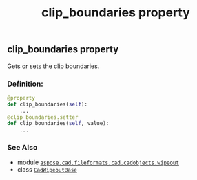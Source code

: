 ﻿---
title: clip_boundaries property
second_title: Aspose.CAD for Python via .NET API References
description: 
type: docs
weight: 90
url: /aspose.cad.fileformats.cad.cadobjects.wipeout/cadwipeoutbase/clip_boundaries/
is_root: false
---

## clip_boundaries property


Gets or sets the clip boundaries.
### Definition:
```python
@property
def clip_boundaries(self):
    ...
@clip_boundaries.setter
def clip_boundaries(self, value):
    ...
```

### See Also
* module [`aspose.cad.fileformats.cad.cadobjects.wipeout`](../../)
* class [`CadWipeoutBase`](/cad/python-net/aspose.cad.fileformats.cad.cadobjects.wipeout/cadwipeoutbase)
